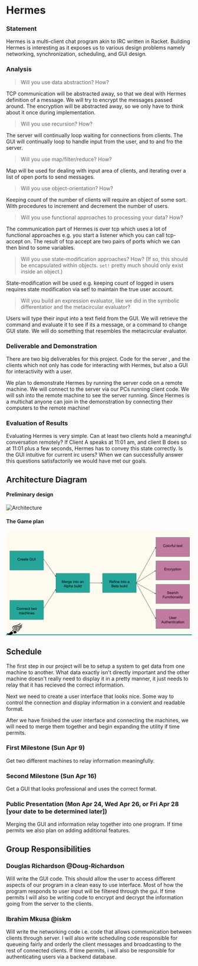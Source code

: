 # Hermes

### Statement
Hermes is a multi-client chat program akin to IRC written in  Racket. Building
Hermes is interesting as it exposes us to various design problems namely networking,
synchronization, scheduling, and GUI design.

### Analysis
> Will you use data abstraction? How?

TCP communication will be abstracted away, so that we deal with Hermes
definition of a message.
We will try to encrypt the messages passed around. The encryption will be
abstracted away, so we only have to think about it once during implementation.

> Will you use recursion? How?

The  server will continually loop waiting for connections from clients.
The GUI will continually loop to handle input from the user, and to and fro
the server.

> Will you use map/filter/reduce? How?

Map will be used for dealing with input area of clients, and iterating over a list
of open ports to send messages.

> Will you use object-orientation? How?

Keeping count of the number of clients will require an object of some sort.
With procedures to increment and decrement the number of users.

> Will you use functional approaches to processing your data? How?

The communication part of Hermes is over tcp which uses a lot of functional
approaches e.g. you start a listener which you can call tcp-accept on.
The result of tcp accept are two pairs of ports which we can then bind to some
variables.

> Will you use state-modification approaches? How? (If so, this should be encapsulated within objects. `set!` pretty much should only exist inside an object.)

State-modification will be used e.g. keeping count of logged in users requires
state modification via set! to maintain the true user account.

> Will you build an expression evaluator, like we did in the symbolic differentatior and the metacircular evaluator?

Users will type their input into a text field from the GUI. We will retrieve
the command and evaluate it to see if its a message, or a command to change
GUI state. We will do something that resembles the metacircular evaluator.


### Deliverable and Demonstration
There are two big deliverables for this project. Code for the server
, and the clients which not only has code for interacting with Hermes,
but also a GUI for interactivity with a user. 

We plan to demonstrate Hermes by running the server code on a remote machine.
We will connect to the server via our PCs running client code. We will ssh into
the remote machine to see the server running. Since Hermes is a multichat anyone
can join in the demonstration by connecting their computers to the remote
machine!



### Evaluation of Results
Evaluating Hermes is very simple. Can at least two clients hold a meaningful
conversation remotely? If Client A speaks at 11:01 am, and client B does so at
11:01 plus a few seconds, Hermes has to convey  this state correctly. Is the GUI
intuitive for current irc users?  When we can successfully answer this questions
satisfactorily we would have met our goals.


## Architecture Diagram

#### Preliminary design
![Architecture](https://github.com/oplS17projects/Hermes/blob/master/ext/arch_diagram.png)


#### The Game plan
![Diagram](https://github.com/oplS17projects/Hermes/blob/master/ext/architecture_diagram.png)


## Schedule
The first step in our project will be to setup a system to get data from one machine to another. What data exactly isn't directly important and the other machine doesn't really need to display it in a pretty manner, it just needs to relay that it has recieved the correct information.

Next we need to create a user interface that looks nice. Some way to control the connection and display information in a convient and readable format.

After we have finished the user interface and connecting the machines, we will need to merge them together and begin expanding the utility if time permits.

### First Milestone (Sun Apr 9)
Get two different machines to relay information meaningfully.

### Second Milestone (Sun Apr 16)
Get a GUI that looks professional and uses the correct format.

### Public Presentation (Mon Apr 24, Wed Apr 26, or Fri Apr 28 [your date to be determined later])
Merging the GUI and information relay together into one program. If time permits we also plan on adding additional features.

## Group Responsibilities

### Douglas Richardson @Doug-Richardson
Will write the GUI code. This should allow the user to access different
aspects of our program in a clean easy to use interface. Most of
how the program responds to user input will be filtered through the gui.
If time permits I will also be writing code to encrypt and decrypt the information
going from the server to the clients. 

### Ibrahim Mkusa @iskm
Will write the networking code i.e. code that allows communication between
clients through server. I will also write scheduling code responsible for queueing
fairly and orderly the client messages and broadcasting to the rest of connected
clients. If time permits, i will also be responsible for authenticating users
via a backend database. 
